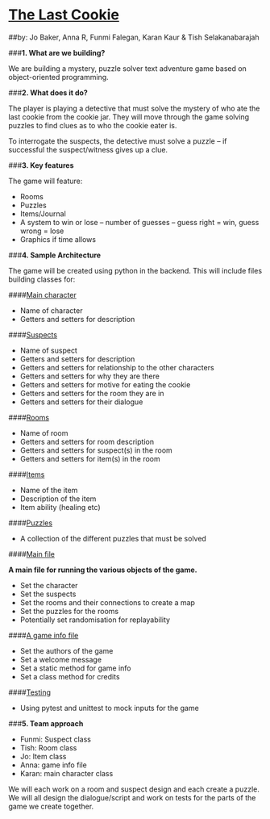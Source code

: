# <ins>The Last Cookie</ins>

##by: Jo Baker,  Anna R, Funmi Falegan, Karan Kaur & Tish Selakanabarajah


###**1. What are we building?**

We are building a mystery, puzzle solver text adventure game based on object-oriented programming.

###**2. What does it do?**

The player is playing a detective that must solve the mystery of who ate the last cookie from the cookie jar. They will move through the game solving puzzles to find clues as to who the cookie eater is.

To interrogate the suspects, the detective must solve a puzzle – if successful the suspect/witness gives up a clue.

###**3. Key features**

The game will feature:

-	Rooms
-	Puzzles
-	Items/Journal
-	A system to win or lose – number of guesses – guess right = win, guess wrong =  lose
-	Graphics if time allows

###**4. Sample Architecture** 

The game will be created using python in the backend.
This will include files building classes for:

####<ins>Main character</ins>

- Name of character 
- Getters and setters for description

####<ins>Suspects</ins>
- Name of suspect
- Getters and setters for description
- Getters and setters for relationship to the other characters
- Getters and setters for why they are there
- Getters and setters for motive for eating the cookie
- Getters and setters for the room they are in
- Getters and setters for their dialogue

####<ins>Rooms</ins>
- Name of room
- Getters and setters for room description
- Getters and setters for suspect(s) in the room
- Getters and setters for item(s) in the room

####<ins>Items</ins>
- Name of the item
- Description of the item
- Item ability (healing etc)

####<ins>Puzzles</ins>
- A collection of the different puzzles that must be solved

####<ins>Main file</ins>

**A main file for running the various objects of the game.**

- Set the character
- Set the suspects
- Set the rooms and their connections to create a map
- Set the puzzles for the rooms
- Potentially set randomisation for replayability 

####<ins>A game info file</ins>
- Set the authors of the game
- Set a welcome message
- Set a static method for game info
- Set a class method for credits 

####<ins>Testing</ins>
- Using pytest and unittest to mock inputs for the game

###**5. Team approach** 

-	Funmi: Suspect class
-	Tish: Room class
-	Jo: Item class
-	Anna: game info file
-	Karan: main character class

We will each work on a room and suspect design and each create a puzzle. We will all design the dialogue/script and work
on tests for the parts of the game we create together.

